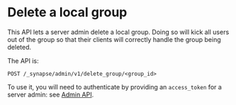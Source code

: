 # Delete a local group

This API lets a server admin delete a local group. Doing so will kick all
users out of the group so that their clients will correctly handle the group
being deleted.

The API is:

```
POST /_synapse/admin/v1/delete_group/<group_id>
```

To use it, you will need to authenticate by providing an `access_token` for a
server admin: see [Admin API](../usage/administration/admin_api).
